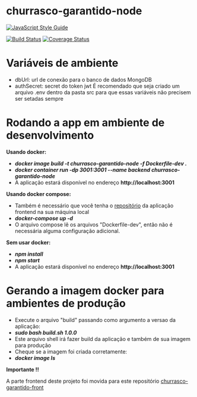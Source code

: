 # churrasco-garantido-node

[![JavaScript Style Guide](https://cdn.rawgit.com/standard/standard/master/badge.svg)](https://github.com/standard/standard)

[![Build Status](https://travis-ci.org/LeonardoHabitzreuter/churrasco-garantido-node.svg?branch=master)](https://travis-ci.org/LeonardoHabitzreuter/churrasco-garantido-node)
[![Coverage Status](https://coveralls.io/repos/github/LeonardoHabitzreuter/churrasco-garantido-node/badge.svg?branch=master)](https://coveralls.io/github/LeonardoHabitzreuter/churrasco-garantido-node?branch=master)

# Variáveis de ambiente
 - dbUrl: url de conexão para o banco de dados MongoDB
 - authSecret: secret do token jwt
 É recomendado que seja criado um arquivo .env dentro da pasta src para que essas variáveis não precisem ser setadas sempre

# Rodando a app em ambiente de desenvolvimento

**Usando docker:**
 - ***docker image build -t churrasco-garantido-node -f Dockerfile-dev .***
 - ***docker container run -dp 3001:3001 --name backend churrasco-garantido-node***
 - A aplicação estará disponível no endereço **http://localhost:3001**
 
 **Usando docker compose:**
 - Também é necessário que você tenha o [repositório](github.com/LeonardoHabitzreuter/churrasco-garantido-front) da aplicação frontend na sua máquina local
 - ***docker-compose up -d***
 - O arquivo compose lê os arquivos "Dockerfile-dev", então não é necessária alguma configuração adicional.

 **Sem usar docker:**
 - ***npm install***
 - ***npm start***
 - A aplicação estará disponível no endereço **http://localhost:3001**

# Gerando a imagem docker para ambientes de produção
 - Execute o arquivo "build" passando como argumento a versao da aplicação:
 - ***sudo bash build.sh 1.0.0***
 - Este arquivo shell irá fazer build da aplicação e também de sua imagem para produção
 - Cheque se a imagem foi criada corretamente:
 - ***docker image ls***

**Importante !!**

A parte frontend deste projeto foi movida para este repositório [churrasco-garantido-front](https://github.com/LeonardoHabitzreuter/churrasco-garantido-front)
